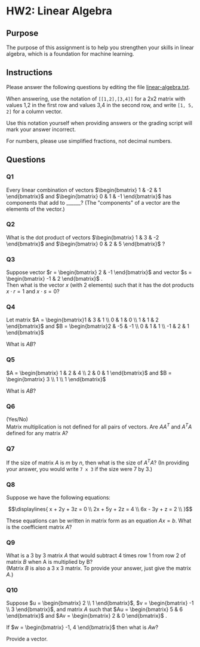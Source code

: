 # HW2: Linear Algebra

## Purpose
The purpose of this assignment is to help you strengthen your skills in linear algebra, which is a foundation for machine learning.

## Instructions
Please answer the following questions by editing the file [linear-algebra.txt](linear-algebra.txt).  

When answering, use the notation of `[[1,2],[3,4]]` for a 2x2 matrix with values 1,2 in the first row and values 3,4 in the second row, and write `[1, 5, 2]` for a column vector.  

Use this notation yourself when providing answers or the grading script will mark your answer incorrect.

For numbers, please use simplified fractions, not decimal numbers.


## Questions

### Q1
Every linear combination of vectors 
$`\begin{bmatrix} 1 & -2 & 1 \end{bmatrix}`$ 
and 
$`\begin{bmatrix} 0 & 1 & -1 \end{bmatrix}`$
has components that add to ______?  (The "components" of a vector are the elements of the vector.)


### Q2
What is the dot product of vectors 
$`\begin{bmatrix} 1 & 3 & -2 \end{bmatrix}`$
and 
$`\begin{bmatrix} 0 & 2 & 5 \end{bmatrix}`$
?


### Q3
Suppose vector 
$`r = \begin{bmatrix} 2 & -1 \end{bmatrix}`$ 
and vector 
$`s = \begin{bmatrix} -1 & 2 \end{bmatrix}`$
.  
Then what is the vector $x$ (with 2 elements) such that it has the dot products $` x \cdot r = 1`$ and $` x \cdot s = 0`$?


### Q4
Let matrix 
$`A = \begin{bmatrix}1 & 3 & 1 \\ 0 & 1 & 0 \\ 1 & 1 & 2 \end{bmatrix}`$
and
$`B = \begin{bmatrix}2 & -5 & -1 \\ 0 & 1 & 1 \\ -1 & 2 & 1 \end{bmatrix}`$

What is $`AB`$?


### Q5

$`A = \begin{bmatrix} 1 & 2 & 4 \\ 2 & 0 & 1 \end{bmatrix}`$
and
$`B = \begin{bmatrix} 3 \\ 1 \\ 1 \end{bmatrix}`$

What is $`AB`$?


### Q6

(Yes/No)  
Matrix multiplication is not defined for all pairs of vectors. Are $`AA^{T}`$ and $`A^{T}A`$ defined for any matrix A?


### Q7
If the size of matrix $`A`$ is $`m`$ by $`n`$, then what is the size of $`A^{T} A`$?  (In providing your answer, you would write `7 x 3` if the size were 7 by 3.)


### Q8

Suppose we have the following equations:

```math
\displaylines{
x + 2y + 3z = 0 \\

2x + 5y + 2z = 4 \\

6x - 3y + z = 2 \\
}
```

These equations can be written in matrix form as an equation $Ax = b$. 
What is the coefficient matrix $`A`$?


### Q9

What is a 3 by 3 matrix $`A`$ that would subtract 4 times row 1 from row 2 of matrix $`B`$ when A is multiplied by B?  
(Matrix $`B`$ is also a 3 x 3 matrix.  To provide your answer, just give the matrix $`A`$.)


### Q10

Suppose
$`u = \begin{bmatrix} 2  \\ 1 \end{bmatrix}`$,
$`v = \begin{bmatrix} -1 \\ 3 \end{bmatrix}`$,
and matrix $A$ such that
$`Au = \begin{bmatrix} 5 & 6 \end{bmatrix}`$
and
$`Av = \begin{bmatrix} 2 & 0 \end{bmatrix}`$
.

If
$`w = \begin{bmatrix} -1, 4 \end{bmatrix}`$
then what is $`Aw`$?

Provide a vector.
